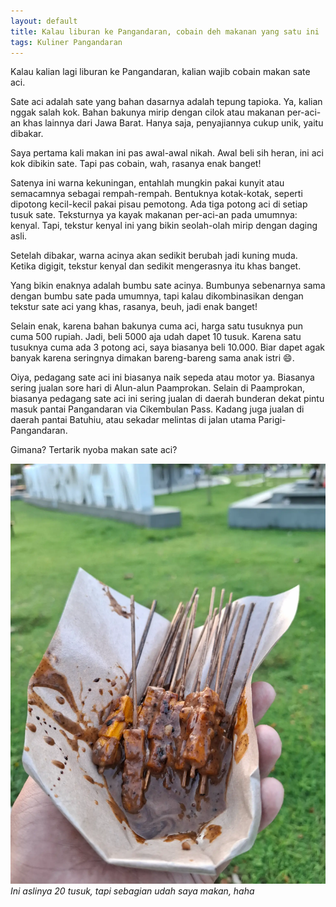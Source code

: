 ```yaml
---
layout: default
title: Kalau liburan ke Pangandaran, cobain deh makanan yang satu ini
tags: Kuliner Pangandaran
---
```


Kalau kalian lagi liburan ke Pangandaran, kalian wajib cobain makan sate aci.

Sate aci adalah sate yang bahan dasarnya adalah tepung tapioka. Ya, kalian nggak salah kok. Bahan bakunya mirip dengan cilok atau makanan per-aci-an khas lainnya dari Jawa Barat. Hanya saja, penyajiannya cukup unik, yaitu dibakar.

Saya pertama kali makan ini pas awal-awal nikah. Awal beli sih heran, ini aci kok dibikin sate. Tapi pas cobain, wah, rasanya enak banget!

Satenya ini warna kekuningan, entahlah mungkin pakai kunyit atau semacamnya sebagai rempah-rempah. Bentuknya kotak-kotak, seperti dipotong kecil-kecil pakai pisau pemotong. Ada tiga potong aci di setiap tusuk sate. Teksturnya ya kayak makanan per-aci-an pada umumnya: kenyal. Tapi, tekstur kenyal ini yang bikin seolah-olah mirip dengan daging asli.

Setelah dibakar, warna acinya akan sedikit berubah jadi kuning muda. Ketika digigit, tekstur kenyal dan sedikit mengerasnya itu khas banget.

Yang bikin enaknya adalah bumbu sate acinya. Bumbunya sebenarnya sama dengan bumbu sate pada umumnya, tapi kalau dikombinasikan dengan tekstur sate aci yang khas, rasanya, beuh, jadi enak banget!

Selain enak, karena bahan bakunya cuma aci, harga satu tusuknya pun cuma 500 rupiah. Jadi, beli 5000 aja udah dapet 10 tusuk. Karena satu tusuknya cuma ada 3 potong aci, saya biasanya beli 10.000. Biar dapet agak banyak karena seringnya dimakan bareng-bareng sama anak istri 😄.

Oiya, pedagang sate aci ini biasanya naik sepeda atau motor ya. Biasanya sering jualan sore hari di Alun-alun Paamprokan. Selain di Paamprokan, biasanya pedagang sate aci ini sering jualan di daerah bunderan dekat pintu masuk pantai Pangandaran via Cikembulan Pass. Kadang juga jualan di daerah pantai Batuhiu, atau sekadar melintas di jalan utama Parigi-Pangandaran.

Gimana? Tertarik nyoba makan sate aci?

![Sate aci](../assets/images/2025/20250624_170234.webp)
*Ini aslinya 20 tusuk, tapi sebagian udah saya makan, haha*